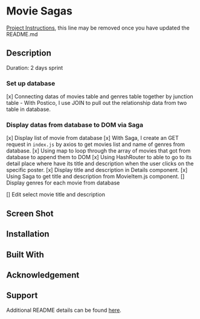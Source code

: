 # Movie Sagas

[Project Instructions](./INSTRUCTIONS.md), this line may be removed once you have updated the README.md

## Description
Duration: 2 days sprint

### Set up database
[x] Connecting datas of movies table and genres table together by junction table
    - With Postico, I use JOIN to pull out the relationship data from two table in database.
### Display datas from database to DOM via Saga
[x] Display list of movie from database
    [x] With Saga, I create an GET request in `index.js` by axios to get movies list and name of genres from database. 
    [x] Using map to loop through the array of movies that got from database to append them to DOM
    [x] Using HashRouter to able to go to its detail place where have its title and description when the user clicks on the specific poster.
[x] Display title and description in Details component.
    [x] Using Saga to get title and description from MovieItem.js component.
[] Display genres for each movie from database
    
[] Edit select movie title and description

## Screen Shot

## Installation

## Built With

## Acknowledgement

## Support



Additional README details can be found [here](https://github.com/PrimeAcademy/readme-template/blob/master/README.md).
